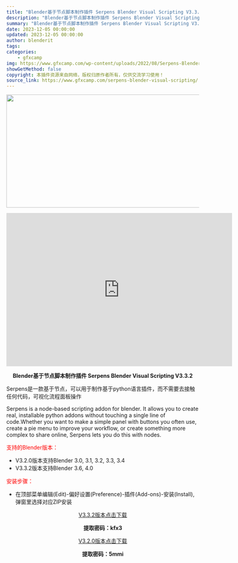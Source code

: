 ```yaml
---
title: "Blender基于节点脚本制作插件 Serpens Blender Visual Scripting V3.3.2"
description: "Blender基于节点脚本制作插件 Serpens Blender Visual Scripting V3.3.2 Serpens是一款基于节点，可以用于制作基于python语言插件，而不需要去接触任..."
summary: "Blender基于节点脚本制作插件 Serpens Blender Visual Scripting V3.3.2 Serpens是一款基于节点，可以用于制作基于python语言插件，而不需要去接触任..."
date: 2023-12-05 00:00:00
updated: 2023-12-05 00:00:00
author: blenderit
tags: 
categories:
    - gfxcamp
img: https://www.gfxcamp.com/wp-content/uploads/2022/08/Serpens-Blender-Visual-Scripting.jpg
showGetMethod: false
copyright: 本插件资源来自网络，版权归原作者所有，仅供交流学习使用！
source_link: https://www.gfxcamp.com/serpens-blender-visual-scripting/
---
```

<div><p><img decoding="async" class="aligncenter size-full wp-image-105807" src="https://www.gfxcamp.com/wp-content/uploads/2022/08/Serpens-Blender-Visual-Scripting.jpg" data-src="https://www.gfxcamp.com/wp-content/uploads/2022/08/Serpens-Blender-Visual-Scripting.jpg" alt="" width="590" height="295" data-srcset="https://www.gfxcamp.com/wp-content/uploads/2022/08/Serpens-Blender-Visual-Scripting.jpg 590w, https://www.gfxcamp.com/wp-content/uploads/2022/08/Serpens-Blender-Visual-Scripting-150x75.jpg 150w" data-sizes="(max-width: 590px) 100vw, 590px"></p><p style="text-align: center;"><iframe loading="lazy" src="https://player.youku.com/embed/XNTg5MTczMTkyNA==" width="590" height="400" frameborder="0" allowfullscreen="allowfullscreen" data-mce-fragment="1"></iframe></p><p style="text-align: center;"><strong>Blender基于节点脚本制作插件 Serpens Blender Visual Scripting V3.3.2</strong></p><p>Serpens是一款基于节点，可以用于制作基于python语言插件，而不需要去接触任何代码，可视化流程面板操作</p><p>Serpens is a node-based scripting addon for blender. It allows you to create real, installable python addons without touching a single line of code.Whether you want to make a simple panel with buttons you often use, create a pie menu to improve your workflow, or create something more complex to share online, Serpens lets you do this with nodes.</p><p style="text-align: left;"><span style="color: #ff0000;">支持的Blender版本：</span></p><ul>
<li style="text-align: left;">V3.2.0版本支持Blender 3.0, 3.1, 3.2, 3.3, 3.4</li>
<li>V3.3.2版本支持Blender 3.6, 4.0</li>
</ul><p style="text-align: left;"><span style="color: #ff0000;">安装步骤：</span></p><ul>
<li>在顶部菜单编辑(Edit)-偏好设置(Preference)-插件(Add-ons)-安装(Install),弹窗里选择对应ZIP安装</li>
</ul><p style="text-align: center;"><a class="maxbutton-3 maxbutton maxbutton-baidu" target="_blank" rel="noopener" href="https://pan.baidu.com/s/1L-sLI6nr9940VaKQxzeo8g?pwd=f30m"><span class="mb-text">V3.3.2版本点击下载</span></a></p><p style="text-align: center;"><strong>提取密码：kfx3</strong></p><p style="text-align: center;"><a class="maxbutton-3 maxbutton maxbutton-baidu" target="_blank" rel="noopener" href="https://pan.baidu.com/s/1_eu1JIaXQBnbRhguL6H17A?pwd=5mmi"><span class="mb-text">V3.2.0版本点击下载</span></a></p><p style="text-align: center;"><strong>提取密码：5mmi</strong></p></div>